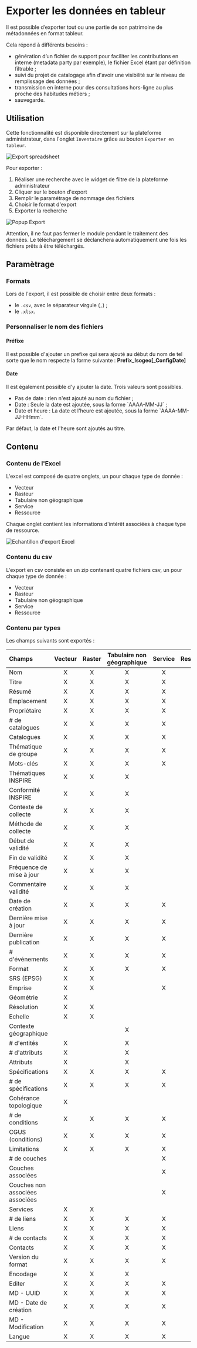 # Exporter les données en tableur

Il est possible d’exporter tout ou une partie de son patrimoine de métadonnées en format tableur.

Cela répond à différents besoins :

* génération d’un fichier de support pour faciliter les contributions en interne (metadata party par exemple), le fichier Excel étant par définition filtrable ;
* suivi du projet de catalogage afin d'avoir une visibilité sur le niveau de remplissage des données ;
* transmission en interne pour des consultations hors-ligne au plus proche des habitudes métiers ;
* sauvegarde.

## Utilisation

Cette fonctionnalité est disponible directement sur la plateforme administrateur, dans l'onglet `Inventaire` grâce au bouton `Exporter en tableur`.

![Export spreadsheet](/assets/exportFullPage.png)

Pour exporter :

1. Réaliser une recherche avec le widget de filtre de la plateforme administrateur
2. Cliquer sur le bouton d'export
3. Remplir le paramétrage de nommage des fichiers
4. Choisir le format d'export
5. Exporter la recherche

![Popup Export](/assets/exportModal.png)

Attention, il ne faut pas fermer le module pendant le traitement des données. Le téléchargement se déclanchera automatiquement une fois les fichiers prêts à être téléchargés.

## Paramètrage

### Formats

Lors de l'export, il est possible de choisir entre deux formats :

* le `.csv`, avec le séparateur virgule (`,`) ;
* le `.xlsx`.

### Personnaliser le nom des fichiers

#### Préfixe

Il est possible d'ajouter un prefixe qui sera ajouté au début du nom de tel sorte que le nom respecte la forme suivante : **Prefix_Isogeo[_ConfigDate]**

#### Date

Il est également possible d'y ajouter la date. Trois valeurs sont possibles.

* Pas de date : rien n'est ajouté au nom du fichier ;
* Date : Seule la date est ajoutée, sous la forme \`AAAA-MM-JJ\` ;
* Date et heure : La date et l'heure est ajoutée, sous la forme \`AAAA-MM-JJ-HHmm\`.

Par défaut, la date et l'heure sont ajoutés au titre.

## Contenu

### Contenu de l'Excel

L'excel est composé de quatre onglets, un pour chaque type de donnée :

* Vecteur
* Rasteur
* Tabulaire non géographique
* Service
* Ressource

Chaque onglet contient les informations d'intérêt associées à chaque type de ressource.

![Echantillon d'export Excel](/assets/excelspreadsheet.png)

### Contenu du csv

L'export en csv consiste en un zip contenant quatre fichiers csv, un pour chaque type de donnée :

* Vecteur
* Rasteur
* Tabulaire non géographique
* Service
* Ressource

### Contenu par types

Les champs suivants sont exportés :

| Champs       | Vecteur      | Raster | Tabulaire non géographique | Service | Ressource |
| :------------- | :---------: |:---------:|:---------:|:---------:|:---------:|
| Nom | X | X | X | X | |
| Titre | X | X | X | X | X |
| Résumé | X | X | X | X |X |
| Emplacement | X | X | X | X | X |
| Propriétaire | X | X | X | X | X |
| # de catalogues | X | X | X | X | X |
| Catalogues | X | X | X | X | X |
| Thématique de groupe | X | X | X | X | X |
| Mots-clés | X | X | X | X | X |
| Thématiques INSPIRE | X | X | X |  | |
| Conformité INSPIRE | X | X | X |  | |
| Contexte de collecte | X | X | X |  | |
| Méthode de collecte | X | X | X |  | |
| Début de validité | X | X | X |  | |
| Fin de validité | X | X | X |  |  |
| Fréquence de mise à jour | X | X | X |  |  |
| Commentaire validité | X | X | X |  |  |
| Date de création | X | X | X | X | X |
| Dernière mise à jour | X | X | X | X | X |
| Dernière publication | X | X | X | X | X |
| # d'événements | X | X | X | X | X |
| Format | X | X | X | X | X |
| SRS (EPSG) | X | X |  |  |  |
| Emprise | X | X |  | X |  |
| Géométrie | X |  |  |  |  |
| Résolution | X | X |  |  |  |
| Echelle | X | X |  |  |  |
| Contexte géographique |  |  | X |  |  |
| # d'entités | X |  | X |  |  |
| # d'attributs | X |  | X |  |  |
| Attributs | X |  | X |  |  |
| Spécifications | X | X | X | X |  |
| # de spécifications | X | X | X | X |  |
| Cohérance topologique | X |  |  |  |  |
| # de conditions | X | X | X | X | X |
| CGUS (conditions) | X | X | X | X | X |
| Limitations | X | X | X | X | X |
| # de couches |  |  |  | X |  |
| Couches associées |  |  |  | X |  |
| Couches non associées associées |  |  |  | X |  |
| Services | X | X |  |  |  |
| # de liens | X | X | X | X | X |
| Liens | X | X | X | X | X |
| # de contacts | X | X | X | X | X |
| Contacts | X | X | X | X | X |
| Version du format | X | X | X | X |  |
| Encodage | X | X | X |  |  |
| Editer | X | X | X | X | X |
| MD - UUID | X | X | X | X | X |
| MD - Date de création | X | X | X | X | X |
| MD - Modification | X | X | X | X | X |
| Langue | X | X | X | X | X |
